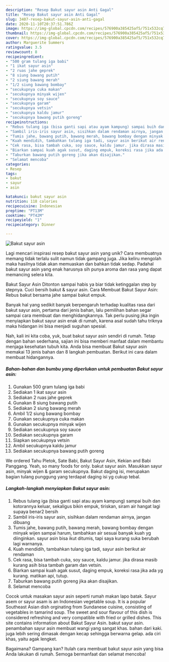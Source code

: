 ```yaml
---
description: "Resep Bakut sayur asin Anti Gagal"
title: "Resep Bakut sayur asin Anti Gagal"
slug: 3407-resep-bakut-sayur-asin-anti-gagal
date: 2020-11-10T20:37:51.786Z
image: https://img-global.cpcdn.com/recipes/576900a385425af5/751x532cq70/bakut-sayur-asin-foto-resep-utama.jpg
thumbnail: https://img-global.cpcdn.com/recipes/576900a385425af5/751x532cq70/bakut-sayur-asin-foto-resep-utama.jpg
cover: https://img-global.cpcdn.com/recipes/576900a385425af5/751x532cq70/bakut-sayur-asin-foto-resep-utama.jpg
author: Marguerite Summers
ratingvalue: 3.5
reviewcount: 8
recipeingredient:
- "500 gram tulang iga babi"
- "1 ikat sayur asin"
- "2 ruas jahe geprek"
- "8 siung bawang putih"
- "2 siung bawang merah"
- "1/2 siung bawang bombay"
- "secukupnya cuka makan"
- "secukupnya minyak wijen"
- "secukupnya soy sauce"
- "secukupnya garam"
- "secukupnya vetsin"
- "secukupnya kaldu jamur"
- "secukupnya bawang putih goreng"
recipeinstructions:
- "Rebus tulang iga (bisa ganti sapi atau ayam kampung) sampai buih dan kotorannya keluar, sekaligus bikin empuk, tiriskan, siram air hangat lagi supaya benar2 bersih"
- "Sambil iris-iris sayur asin, sisihkan dalam rendaman airnya, jangan dibuang"
- "Tumis jahe, bawang putih, bawang merah, bawang bombay dengan minyak wijen sampai harum, tambahkan air sesuai banyak kuah yg diinginkan. sayur asin bisa ikut ditumis, tapi saya kurang suka berubah lagi warnanya."
- "Kuah mendidih, tambahkan tulang iga tadi, sayur asin berikut air rendaman"
- "Cek rasa, bisa tambah cuka, soy sauce, kaldu jamur. jika dirasa masib kurang asih bisa tambah garam dan vetsin."
- "Biarkan sampai kuah agak susut, daging empuk, koreksi rasa jika ada yg kurang. matikan api, tutup."
- "Taburkan bawang putih goreng jika akan disajikan."
- "Selamat mencoba"
categories:
- Resep
tags:
- bakut
- sayur
- asin

katakunci: bakut sayur asin 
nutrition: 118 calories
recipecuisine: Indonesian
preptime: "PT13M"
cooktime: "PT42M"
recipeyield: "1"
recipecategory: Dinner

---
```



![Bakut sayur asin](https://img-global.cpcdn.com/recipes/576900a385425af5/751x532cq70/bakut-sayur-asin-foto-resep-utama.jpg)

Lagi mencari inspirasi resep bakut sayur asin yang unik? Cara membuatnya memang tidak terlalu sulit namun tidak gampang juga. Jika keliru mengolah maka hasilnya tidak akan memuaskan dan bahkan tidak sedap. Padahal bakut sayur asin yang enak harusnya sih punya aroma dan rasa yang dapat memancing selera kita.

Bakut Sayur Asin Ditonton sampai habis ya biar tidak ketinggalan step by stepnya. Cuci bersih bakut &amp; sayur asin. Cara Membuat Bakut Sayur Asin: Rebus bakut bersama jahe sampai bakut empuk.

Banyak hal yang sedikit banyak berpengaruh terhadap kualitas rasa dari bakut sayur asin, pertama dari jenis bahan, lalu pemilihan bahan segar sampai cara membuat dan menghidangkannya. Tak perlu pusing jika ingin menyiapkan bakut sayur asin enak di rumah, karena asal sudah tahu triknya maka hidangan ini bisa menjadi suguhan spesial.


Nah, kali ini kita coba, yuk, buat bakut sayur asin sendiri di rumah. Tetap dengan bahan sederhana, sajian ini bisa memberi manfaat dalam membantu menjaga kesehatan tubuh kita. Anda bisa membuat Bakut sayur asin memakai 13 jenis bahan dan 8 langkah pembuatan. Berikut ini cara dalam membuat hidangannya.

<!--inarticleads1-->

##### Bahan-bahan dan bumbu yang diperlukan untuk pembuatan Bakut sayur asin:

1. Gunakan 500 gram tulang iga babi
1. Sediakan 1 ikat sayur asin
1. Sediakan 2 ruas jahe geprek
1. Gunakan 8 siung bawang putih
1. Sediakan 2 siung bawang merah
1. Ambil 1/2 siung bawang bombay
1. Gunakan secukupnya cuka makan
1. Gunakan secukupnya minyak wijen
1. Sediakan secukupnya soy sauce
1. Sediakan secukupnya garam
1. Siapkan secukupnya vetsin
1. Ambil secukupnya kaldu jamur
1. Sediakan secukupnya bawang putih goreng


We ordered Tahu Pletok, Sate Babi, Bakut Sayur Asin, Kekian and Babi Panggang. Yeah, so many foods for only. bakut sayur asin. Masukkan sayur asin, minyak wijen &amp; garam secukupnya. Bakut daging isi, merupakan bagian tulang punggung yang terdapat daging isi yg cukup tebal. 

<!--inarticleads2-->

##### Langkah-langkah menyiapkan Bakut sayur asin:

1. Rebus tulang iga (bisa ganti sapi atau ayam kampung) sampai buih dan kotorannya keluar, sekaligus bikin empuk, tiriskan, siram air hangat lagi supaya benar2 bersih
1. Sambil iris-iris sayur asin, sisihkan dalam rendaman airnya, jangan dibuang
1. Tumis jahe, bawang putih, bawang merah, bawang bombay dengan minyak wijen sampai harum, tambahkan air sesuai banyak kuah yg diinginkan. sayur asin bisa ikut ditumis, tapi saya kurang suka berubah lagi warnanya.
1. Kuah mendidih, tambahkan tulang iga tadi, sayur asin berikut air rendaman
1. Cek rasa, bisa tambah cuka, soy sauce, kaldu jamur. jika dirasa masib kurang asih bisa tambah garam dan vetsin.
1. Biarkan sampai kuah agak susut, daging empuk, koreksi rasa jika ada yg kurang. matikan api, tutup.
1. Taburkan bawang putih goreng jika akan disajikan.
1. Selamat mencoba


Cocok untuk masakan sayur asin seperti rumah makan lapo batak. Sayur asem or sayur asam is an Indonesian vegetable soup. It is a popular Southeast Asian dish orginating from Sundanese cuisine, consisting of vegetables in tamarind soup. The sweet and sour flavour of this dish is considered refreshing and very compatible with fried or grilled dishes. This site contains information about Bakut Sayur Asin. bakut sayur asin. penambahan sayur asin membuat wangi yang sangat khas. bahan dari kaki. juga lebih sering dimasak dengan kecap sehingga berwarna gelap. ada ciri khas, yaitu agak lengket. 

Bagaimana? Gampang kan? Itulah cara membuat bakut sayur asin yang bisa Anda lakukan di rumah. Semoga bermanfaat dan selamat mencoba!
